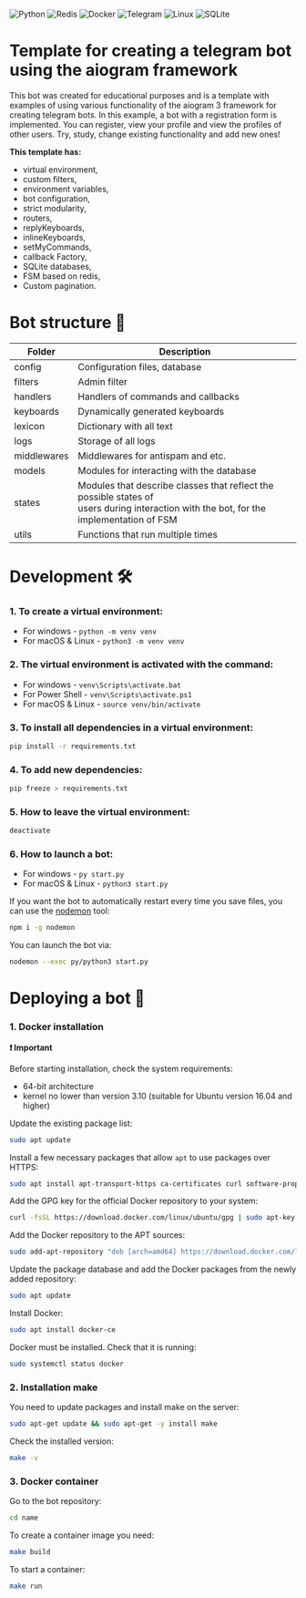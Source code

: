 ![Python](https://img.shields.io/badge/python-3670A0?style=for-the-badge&logo=python&logoColor=ffdd54)
![Redis](https://img.shields.io/badge/redis-%23DD0031.svg?style=for-the-badge&logo=redis&logoColor=white)
![Docker](https://img.shields.io/badge/docker-%230db7ed.svg?style=for-the-badge&logo=docker&logoColor=white)
![Telegram](https://img.shields.io/badge/Telegram-2CA5E0?style=for-the-badge&logo=telegram&logoColor=white)
![Linux](https://img.shields.io/badge/Linux-FCC624?style=for-the-badge&logo=linux&logoColor=black)
![SQLite](https://img.shields.io/badge/sqlite-%2307405e.svg?style=for-the-badge&logo=sqlite&logoColor=white)
# Template for creating a telegram bot using the aiogram framework
This bot was created for educational purposes and is a template with examples of using various functionality of the aiogram 3 framework for creating telegram bots. In this example, a bot with a registration form is implemented. You can register, view your profile and view the profiles of other users. Try, study, change existing functionality and add new ones!

**This template has:**
- virtual environment,</br>
- custom filters,</br>
- environment variables,</br>
- bot configuration,</br>
- strict modularity,</br>
- routers,</br>
- replyKeyboards,</br>
- inlineKeyboards,</br>
- setMyCommands,</br>
- callback Factory,</br>
- SQLite databases,</br>
- FSM based on redis,</br>
- Custom pagination.</br>

# Bot structure 📁
Folder  | Description
------------- | -------------
config  | Configuration files, database
filters  | Admin filter
handlers  | Handlers of commands and callbacks
keyboards | Dynamically generated keyboards
lexicon  | Dictionary with all text
logs | Storage of all logs
middlewares  | Middlewares for antispam and etc.
models  | Modules for interacting with the database
states  | Modules that describe classes that reflect the possible states of<br>users during interaction with the bot, for the implementation of FSM
utils  | Functions that run multiple times

# Development 🛠

### 1. To create a virtual environment:

- For windows - ```python -m venv venv```
- For macOS & Linux - `python3 -m venv venv`

### 2. The virtual environment is activated with the command:

- For windows - `venv\Scripts\activate.bat`
- For Power Shell - `venv\Scripts\activate.ps1`
- For macOS & Linux - `source venv/bin/activate`

### 3. To install all dependencies in a virtual environment:

```bash
pip install -r requirements.txt
```

### 4. To add new dependencies:

```bash
pip freeze > requirements.txt
```

### 5. How to leave the virtual environment:

```bash
deactivate
```

### 6. How to launch a bot:

- For windows - `py start.py`
- For macOS & Linux - `python3 start.py`

If you want the bot to automatically restart every time you save files, you can use the [nodemon](https://www.npmjs.com/package/nodemon) tool:

```bash
npm i -g nodemon
```

You can launch the bot via:

```bash
nodemon --exec py/python3 start.py
```


# Deploying a bot 💾

### 1. Docker installation
   **❗️ Important**
   
  Before starting installation, check the system requirements:
  - 64-bit architecture
  - kernel no lower than version 3.10 (suitable for Ubuntu version 16.04 and higher)

  Update the existing package list:
  ```bash
  sudo apt update
  ```

  Install a few necessary packages that allow `apt` to use packages over HTTPS:
  ```bash
  sudo apt install apt-transport-https ca-certificates curl software-properties-common
  ```

  Add the GPG key for the official Docker repository to your system:
  ```bash
  curl -fsSL https://download.docker.com/linux/ubuntu/gpg | sudo apt-key add -
  ```

  Add the Docker repository to the APT sources:
  ```bash
  sudo add-apt-repository "deb [arch=amd64] https://download.docker.com/linux/ubuntu focal stable"
  ```

  Update the package database and add the Docker packages from the newly added repository:
  ```bash
  sudo apt update
  ```

  Install Docker:
  ```bash
  sudo apt install docker-ce
  ```

  Docker must be installed. Check that it is running:
  ```bash
  sudo systemctl status docker
  ```

### 2. Installation make

  You need to update packages and install make on the server:
  ```bash
  sudo apt-get update && sudo apt-get -y install make
  ```

  Check the installed version:
  ```bash
  make -v
  ```

### 3. Docker container
 Go to the bot repository:
  ```bash
  cd name
  ```
  
  To create a container image you need:
  ```bash
  make build
  ```

  To start a container:
  ```bash
  make run
  ```


